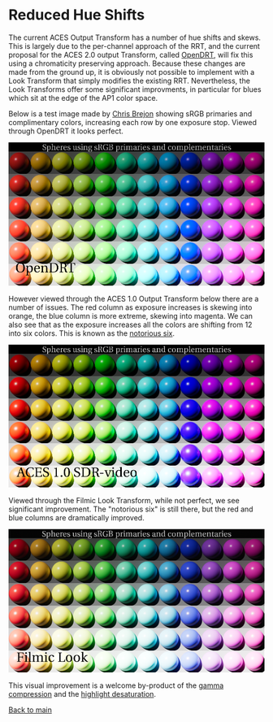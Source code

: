 # Reduced Hue Shifts

The current ACES Output Transform has a number of hue shifts and skews. This is largely due to the per-channel approach of the RRT, and the current proposal for the ACES 2.0 output Transform, called [OpenDRT](https://github.com/jedypod/open-display-transform), will fix this using a chromaticity preserving approach. Because these changes are made from the ground up, it is obviously not possible to implement with a Look Transform that simply modifies the existing RRT. Nevertheless, the Look Transforms offer some significant improvments, in particular for blues which sit at the edge of the AP1 color space.

Below is a test image made by [Chris Brejon](https://chrisbrejon.com/cg-cinematography/chapter-1-5-academy-color-encoding-system-aces/) showing sRGB primaries and complimentary colors, increasing each row by one exposure stop. Viewed through OpenDRT it looks perfect.

![sph1a](img/spheres_OpenDRT.png)

However viewed through the ACES 1.0 Output Transform below there are a number of issues. The red column as exposure increases is skewing into orange, the blue column is more extreme, skewing into magenta. We can also see that as the exposure increases all the colors are shifting from 12 into six colors. This is known as the [notorious six](https://community.acescentral.com/t/about-issues-and-terminology/3501/8).

![sph1a](img/spheres_rrt.png)

Viewed through the Filmic Look Transform, while not perfect, we see significant improvement. The "notorious six" is still there, but the red and blue columns are dramatically improved. 

![sph1a](img/spheres_filmic.png)

This visual improvement is a welcome by-product of the [gamma compression](gamut.md) and the [highlight desaturation](highlight.md). 

[Back to main](../StdX_ACES)
